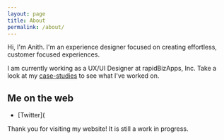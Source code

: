 ```yaml
---
layout: page
title: About
permalink: /about/
---
```


Hi, I'm Anith. I'm an experience designer focused on creating effortless, customer focused experiences. 

I am currently working as a UX/UI Designer at rapidBizApps, Inc. Take a look at my [case-studies](projects) to see what I've worked on.

## Me on the web
- [Twitter](

Thank you for visiting my website! It is still a work in progress.
